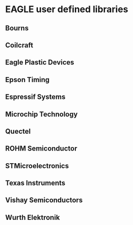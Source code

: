 # EAGLE user defined libraries

## Bourns

## Coilcraft

## Eagle Plastic Devices

## Epson Timing

## Espressif Systems

## Microchip Technology

## Quectel

## ROHM Semiconductor

## STMicroelectronics

## Texas Instruments

## Vishay Semiconductors

## Wurth Elektronik
